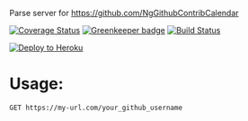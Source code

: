 Parse server for https://github.com/NgGithubContribCalendar

[![Coverage Status](https://coveralls.io/repos/github/NgGithubContribCalendar/server/badge.svg?branch=master)](https://coveralls.io/github/NgGithubContribCalendar/server?branch=master)
[![Greenkeeper badge](https://badges.greenkeeper.io/NgGithubContribCalendar/server.svg)](https://greenkeeper.io/)
[![Build Status](https://travis-ci.org/NgGithubContribCalendar/server.svg?branch=master)](https://travis-ci.org/NgGithubContribCalendar/server)

[![Deploy to Heroku](https://www.herokucdn.com/deploy/button.png)](https://www.heroku.com/deploy/?template=https://github.com/NgGithubContribCalendar/server)

# Usage:

`GET https://my-url.com/your_github_username`